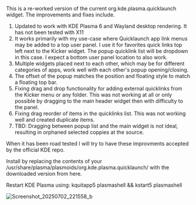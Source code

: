 This is a re-worked version of the current org.kde.plasma.quicklaunch widget. The improvements and fixes include.

1) Updated to work with KDE Plasma 6 and Wayland desktop rendering. It has not been tested with X11
2) It works primarily with my use-case where Quicklaunch app link menus may be added to a top user panel. I use it for favorites quick links top left next to the Kicker widget. The popup quicklink list will be dropdown in this case. I expect a bottom user panel location to also work.
3) Multiple widgets placed next to each other, which may be for different categories of apps, work well with each other's popup opening/closing. 
4) The offset of the popup matches the position and floating style to match a floating top bar.
5) Fixing drag and drop functionality for adding external quicklinks from the Kicker menu or any folder. This was not working at all or only possible by dragging to the main header widget then with difficulty to the panel.
6) Fixing drag reorder of items in the quicklinks list. This was not working well and created duplicate items.
7) TBD: Dragging between popup list and the main widget is not ideal, resulting in orphaned selected coppies at the source.

When it has been road tested I will try to have these improvments accepted by the official KDE repo.

Install by replacing the contents of your /usr/share/plasma/plasmoids/org.kde.plasma.quicklaunch/ with the downloaded version from here.

Restart KDE Plasma using: kquitapp5 plasmashell && kstart5 plasmashell

![Screenshot_20250702_221558_b](https://github.com/user-attachments/assets/2bdd486f-25dc-4452-bd96-601fda6da54c)
